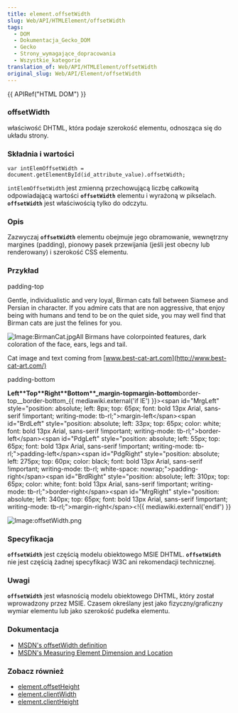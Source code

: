 ```yaml
---
title: element.offsetWidth
slug: Web/API/HTMLElement/offsetWidth
tags:
  - DOM
  - Dokumentacja_Gecko_DOM
  - Gecko
  - Strony_wymagające_dopracowania
  - Wszystkie_kategorie
translation_of: Web/API/HTMLElement/offsetWidth
original_slug: Web/API/Element/offsetWidth
---
```

{{ APIRef("HTML DOM") }}

### offsetWidth

właściwość DHTML, która podaje szerokość elementu, odnosząca się do układu strony.

### Składnia i wartości

    var intElemOffsetWidth = document.getElementById(id_attribute_value).offsetWidth;

`intElemOffsetWidth` jest zmienną przechowującą liczbę całkowitą odpowiadającą wartości **`offsetWidth`** elementu i wyrażoną w pikselach. **`offsetWidth`** jest właściwością tylko do odczytu.

### Opis

Zazwyczaj **`offsetWidth`** elementu obejmuje jego obramowanie, wewnętrzny margines (padding), pionowy pasek przewijania (jeśli jest obecny lub renderowany) i szerokość CSS elementu.

### Przykład

padding-top

Gentle, individualistic and very loyal, Birman cats fall between Siamese and Persian in character. If you admire cats that are non aggressive, that enjoy being with humans and tend to be on the quiet side, you may well find that Birman cats are just the felines for you.

![Image:BirmanCat.jpg](/@api/deki/files/2210/=BirmanCat.jpg)All Birmans have colorpointed features, dark coloration of the face, ears, legs and tail.

Cat image and text coming from [www.best-cat-art.com](http://www.best-cat-art.com/)

padding-bottom

**Left\*\***Top\***\*Right\*\***Bottom\*\*_margin-top**margin-bottom**border-top\_\_border-bottom_{{ mediawiki.external('if IE') }}>\<span id="MrgLeft" style="position: absolute; left: 8px; top: 65px; font: bold 13px Arial, sans-serif !important; writing-mode: tb-rl;">margin-left\</span>\<span id="BrdLeft" style="position: absolute; left: 33px; top: 65px; color: white; font: bold 13px Arial, sans-serif !important; writing-mode: tb-rl;">border-left\</span>\<span id="PdgLeft" style="position: absolute; left: 55px; top: 65px; font: bold 13px Arial, sans-serif !important; writing-mode: tb-rl;">padding-left\</span>\<span id="PdgRight" style="position: absolute; left: 275px; top: 60px; color: black; font: bold 13px Arial, sans-serif !important; writing-mode: tb-rl; white-space: nowrap;">padding-right\</span>\<span id="BrdRight" style="position: absolute; left: 310px; top: 65px; color: white; font: bold 13px Arial, sans-serif !important; writing-mode: tb-rl;">border-right\</span>\<span id="MrgRight" style="position: absolute; left: 340px; top: 65px; font: bold 13px Arial, sans-serif !important; writing-mode: tb-rl;">margin-right\</span>\<!{{ mediawiki.external('endif') }}

![Image:offsetWidth.png](/@api/deki/files/2468/=OffsetWidth.png)

### Specyfikacja

**`offsetWidth`** jest częścią modelu obiektowego MSIE DHTML. **`offsetWidth`** nie jest częścią żadnej specyfikacji W3C ani rekomendacji technicznej.

### Uwagi

**`offsetWidth`** jest własnością modelu obiektowego DHTML, który został wprowadzony przez MSIE. Czasem określany jest jako fizyczny/graficzny wymiar elementu lub jako szerokość pudełka elementu.

### Dokumentacja

- [MSDN's offsetWidth definition](http://msdn.microsoft.com/workshop/author/dhtml/reference/properties/offsetwidth.asp?frame=true)
- [MSDN's Measuring Element Dimension and Location](http://msdn.microsoft.com/workshop/author/om/measuring.asp)

### Zobacz również

- [element.offsetHeight](/fr/DOM/element.offsetHeight "element.offsetHeight")
- [element.clientWidth](/pl/DOM/element.clientWidth "element.clientWidth")
- [element.clientHeight](/cn/DOM/element.clientHeight "element.clientHeight")
